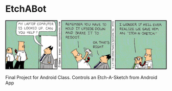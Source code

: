 # EtchABot

![](images/Dilbert_Strip.gif)

 Final Project for Android Class. Controls an Etch-A-Sketch from Android App 
